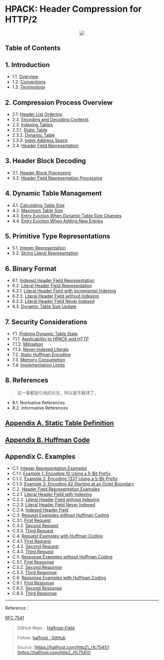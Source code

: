 # HPACK: Header Compression for HTTP/2


<p align='center'>
<img src='https://img.halfrost.com/Blog/ArticleImage/134_0.jpg'>
</p>


## Table of Contents

## 1. Introduction
   
- 1.1. [Overview](https://github.com/halfrost/Halfrost-Field/blob/master/contents/Protocol/HTTP:2_Header-Compression.md#1-%E6%80%BB%E8%A7%88)
- 1.2. [Conventions](https://github.com/halfrost/Halfrost-Field/blob/master/contents/Protocol/HTTP:2_Header-Compression.md#2-%E7%BA%A6%E5%AE%9A)
- 1.3. [Terminology](https://github.com/halfrost/Halfrost-Field/blob/master/contents/Protocol/HTTP:2_Header-Compression.md#3-%E6%9C%AF%E8%AF%AD)

## 2. Compression Process Overview

- 2.1. [Header List Ordering](https://github.com/halfrost/Halfrost-Field/blob/master/contents/Protocol/HTTP:2_Header-Compression.md#1-header-list-ordering)
- 2.2. [Encoding and Decoding Contexts](https://github.com/halfrost/Halfrost-Field/blob/master/contents/Protocol/HTTP:2_Header-Compression.md#2-encoding-and-decoding-contexts) 
- 2.3. [Indexing Tables](https://github.com/halfrost/Halfrost-Field/blob/master/contents/Protocol/HTTP:2_Header-Compression.md#3-indexing-tables) 
- 2.3.1. [Static Table](https://github.com/halfrost/Halfrost-Field/blob/master/contents/Protocol/HTTP:2_Header-Compression.md#1-静态表)
- 2.3.2. [Dynamic Table](https://github.com/halfrost/Halfrost-Field/blob/master/contents/Protocol/HTTP:2_Header-Compression.md#2-%E5%8A%A8%E6%80%81%E8%A1%A8) 
- 2.3.3. [Index Address Space](https://github.com/halfrost/Halfrost-Field/blob/master/contents/Protocol/HTTP:2_Header-Compression.md#3-%E7%B4%A2%E5%BC%95%E5%9C%B0%E5%9D%80%E7%A9%BA%E9%97%B4)
- 2.4. [Header Field Representation](https://github.com/halfrost/Halfrost-Field/blob/master/contents/Protocol/HTTP:2_Header-Compression.md#4-header-field-representation) 
   
## 3. Header Block Decoding

- 3.1. [Header Block Processing](https://github.com/halfrost/Halfrost-Field/blob/master/contents/Protocol/HTTP:2_Header-Compression.md#1-header-block-processing) 
- 3.2. [Header Field Representation Processing](https://github.com/halfrost/Halfrost-Field/blob/master/contents/Protocol/HTTP:2_Header-Compression.md#2-header-field-representation-processing) 
      

## 4. Dynamic Table Management

- 4.1. [Calculating Table Size](https://github.com/halfrost/Halfrost-Field/blob/master/contents/Protocol/HTTP:2_Header-Compression.md#1-calculating-table-size)
- 4.2. [Maximum Table Size](https://github.com/halfrost/Halfrost-Field/blob/master/contents/Protocol/HTTP:2_Header-Compression.md#2-maximum-table-size)
- 4.3. [Entry Eviction When Dynamic Table Size Changes](https://github.com/halfrost/Halfrost-Field/blob/master/contents/Protocol/HTTP:2_Header-Compression.md#3-entry-eviction-when-dynamic-table-size-changes)
- 4.4. [Entry Eviction When Adding New Entries](https://github.com/halfrost/Halfrost-Field/blob/master/contents/Protocol/HTTP:2_Header-Compression.md#4-entry-eviction-when-adding-new-entries) 


## 5. Primitive Type Representations

- 5.1. [Integer Representation](https://github.com/halfrost/Halfrost-Field/blob/master/contents/Protocol/HTTP:2_Header-Compression.md#1-integer-representation) 
- 5.2. [String Literal Representation](https://github.com/halfrost/Halfrost-Field/blob/master/contents/Protocol/HTTP:2_Header-Compression.md#2-string-literal-representation)

## 6. Binary Format

- 6.1. [Indexed Header Field Representation](https://github.com/halfrost/Halfrost-Field/blob/master/contents/Protocol/HTTP:2_Header-Compression.md#1-%E7%B4%A2%E5%BC%95-header-%E5%AD%97%E6%AE%B5%E8%A1%A8%E7%A4%BA)
- 6.2. [Literal Header Field Representation](https://github.com/halfrost/Halfrost-Field/blob/master/contents/Protocol/HTTP:2_Header-Compression.md#2-%E5%AD%97%E9%9D%A2-header-%E5%AD%97%E6%AE%B5%E6%A0%87%E8%AF%86)
- 6.2.1. [Literal Header Field with Incremental Indexing](https://github.com/halfrost/Halfrost-Field/blob/master/contents/Protocol/HTTP:2_Header-Compression.md#1-%E5%B8%A6%E5%A2%9E%E9%87%8F%E7%B4%A2%E5%BC%95%E7%9A%84%E5%AD%97%E9%9D%A2-header-%E5%AD%97%E6%AE%B5)
- 6.2.2. [Literal Header Field without Indexing](https://github.com/halfrost/Halfrost-Field/blob/master/contents/Protocol/HTTP:2_Header-Compression.md#2-%E4%B8%8D%E5%B8%A6%E7%B4%A2%E5%BC%95%E7%9A%84%E5%AD%97%E9%9D%A2-header-%E5%AD%97%E6%AE%B5)
- 6.2.3. [Literal Header Field Never Indexed](https://github.com/halfrost/Halfrost-Field/blob/master/contents/Protocol/HTTP:2_Header-Compression.md#3-%E4%BB%8E%E4%B8%8D%E7%B4%A2%E5%BC%95%E7%9A%84%E5%AD%97%E9%9D%A2-header-%E5%AD%97%E6%AE%B5)
- 6.3. [Dynamic Table Size Update](https://github.com/halfrost/Halfrost-Field/blob/master/contents/Protocol/HTTP:2_Header-Compression.md#3-%E5%8A%A8%E6%80%81%E8%A1%A8%E5%A4%A7%E5%B0%8F%E6%9B%B4%E6%96%B0) 
      
      
## 7. Security Considerations

- 7.1. [Probing Dynamic Table State](https://github.com/halfrost/Halfrost-Field/blob/master/contents/Protocol/HTTP:2_Header-Compression.md#1-%E6%8E%A2%E6%B5%8B%E5%8A%A8%E6%80%81%E8%A1%A8%E7%8A%B6%E6%80%81)
- 7.1.1. [Applicability to HPACK and HTTP](https://github.com/halfrost/Halfrost-Field/blob/master/contents/Protocol/HTTP:2_Header-Compression.md#1-%E9%80%82%E7%94%A8%E4%BA%8E-hpack-%E5%92%8C-http)
- 7.1.2. [Mitigation](https://github.com/halfrost/Halfrost-Field/blob/master/contents/Protocol/HTTP:2_Header-Compression.md#2-%E5%87%8F%E8%BD%BB)
- 7.1.3. [Never-Indexed Literals](https://github.com/halfrost/Halfrost-Field/blob/master/contents/Protocol/HTTP:2_Header-Compression.md#3-%E6%B0%B8%E4%B8%8D%E7%B4%A2%E5%BC%95%E7%9A%84%E5%AD%97%E9%9D%A2)
- 7.2. [Static Huffman Encoding](https://github.com/halfrost/Halfrost-Field/blob/master/contents/Protocol/HTTP:2_Header-Compression.md#2-%E9%9D%99%E6%80%81%E9%9C%8D%E5%A4%AB%E6%9B%BC%E7%BC%96%E7%A0%81)
- 7.3. [Memory Consumption](https://github.com/halfrost/Halfrost-Field/blob/master/contents/Protocol/HTTP:2_Header-Compression.md#3-%E5%86%85%E5%AD%98%E7%AE%A1%E7%90%86)
- 7.4. [Implementation Limits](https://github.com/halfrost/Halfrost-Field/blob/master/contents/Protocol/HTTP:2_Header-Compression.md#4-%E5%AE%9E%E7%8E%B0%E6%96%B9%E7%9A%84%E9%99%90%E5%88%B6)
      
      
## 8. References

> 这一章都是引用的论文，所以就不翻译了。

- 8.1. Normative References
- 8.2. Informative References
      
      
## [Appendix A. Static Table Definition](https://github.com/halfrost/Halfrost-Field/blob/master/contents/Protocol/HTTP:2_HPACK-Example.md#%E4%B8%80-%E9%9D%99%E6%80%81%E8%A1%A8%E5%AE%9A%E4%B9%89)


## [Appendix B. Huffman Code](https://github.com/halfrost/Halfrost-Field/blob/master/contents/Protocol/HTTP:2_HPACK-Example.md#%E4%BA%8C-%E9%9C%8D%E5%A4%AB%E6%9B%BC%E7%BC%96%E7%A0%81)



## Appendix C. Examples

- C.1. [Integer Representation Examples](https://github.com/halfrost/Halfrost-Field/blob/master/contents/Protocol/HTTP:2_HPACK-Example.md#1-%E6%95%B4%E6%95%B0%E8%A1%A8%E7%A4%BA%E7%9A%84%E7%A4%BA%E4%BE%8B) 
- C.1.1. [Example 1: Encoding 10 Using a 5-Bit Prefix](https://github.com/halfrost/Halfrost-Field/blob/master/contents/Protocol/HTTP:2_HPACK-Example.md#1-%E4%BD%BF%E7%94%A8-5-%E4%BD%8D%E5%89%8D%E7%BC%80%E5%AF%B9-10-%E8%BF%9B%E8%A1%8C%E7%BC%96%E7%A0%81)
- C.1.2. [Example 2: Encoding 1337 Using a 5-Bit Prefix](https://github.com/halfrost/Halfrost-Field/blob/master/contents/Protocol/HTTP:2_HPACK-Example.md#2-%E4%BD%BF%E7%94%A8-5-%E4%BD%8D%E5%89%8D%E7%BC%80%E5%AF%B9-1337-%E8%BF%9B%E8%A1%8C%E7%BC%96%E7%A0%81)
- C.1.3. [Example 3: Encoding 42 Starting at an Octet Boundary](https://github.com/halfrost/Halfrost-Field/blob/master/contents/Protocol/HTTP:2_HPACK-Example.md#3-%E4%BB%8E%E5%85%AB%E4%BD%8D%E5%AD%97%E8%8A%82%E8%BE%B9%E7%95%8C%E5%BC%80%E5%A7%8B%E5%AF%B9-42-%E8%BF%9B%E8%A1%8C%E7%BC%96%E7%A0%81)
- C.2. [Header Field Representation Examples](https://github.com/halfrost/Halfrost-Field/blob/master/contents/Protocol/HTTP:2_HPACK-Example.md#2-header-%E5%AD%97%E6%AE%B5%E8%A1%A8%E7%A4%BA%E7%9A%84%E7%A4%BA%E4%BE%8B)
- C.2.1. [Literal Header Field with Indexing](https://github.com/halfrost/Halfrost-Field/blob/master/contents/Protocol/HTTP:2_HPACK-Example.md#1-%E5%B8%A6%E7%B4%A2%E5%BC%95%E7%9A%84%E5%AD%97%E9%9D%A2-header-%E5%AD%97%E6%AE%B5)
- C.2.2. [Literal Header Field without Indexing](https://github.com/halfrost/Halfrost-Field/blob/master/contents/Protocol/HTTP:2_HPACK-Example.md#2-%E6%B2%A1%E6%9C%89%E7%B4%A2%E5%BC%95%E7%9A%84%E5%AD%97%E9%9D%A2-header-%E5%AD%97%E6%AE%B5)
- C.2.3. [Literal Header Field Never Indexed](https://github.com/halfrost/Halfrost-Field/blob/master/contents/Protocol/HTTP:2_HPACK-Example.md#3-%E4%BB%8E%E4%B8%8D%E7%B4%A2%E5%BC%95%E7%9A%84%E5%AD%97%E9%9D%A2-header-%E5%AD%97%E6%AE%B5)
- C.2.4. [Indexed Header Field](https://github.com/halfrost/Halfrost-Field/blob/master/contents/Protocol/HTTP:2_HPACK-Example.md#4-%E7%B4%A2%E5%BC%95%E7%9A%84-header-%E5%AD%97%E6%AE%B5)
- C.3. [Request Examples without Huffman Coding](https://github.com/halfrost/Halfrost-Field/blob/master/contents/Protocol/HTTP:2_HPACK-Example.md#3-%E6%B2%A1%E6%9C%89%E9%9C%8D%E5%A4%AB%E6%9B%BC%E7%BC%96%E7%A0%81%E8%AF%B7%E6%B1%82%E7%9A%84%E7%A4%BA%E4%BE%8B)
- C.3.1. [First Request](https://github.com/halfrost/Halfrost-Field/blob/master/contents/Protocol/HTTP:2_HPACK-Example.md#1-%E7%AC%AC%E4%B8%80%E4%B8%AA%E8%AF%B7%E6%B1%82)
- C.3.2. [Second Request](https://github.com/halfrost/Halfrost-Field/blob/master/contents/Protocol/HTTP:2_HPACK-Example.md#2-%E7%AC%AC%E4%BA%8C%E4%B8%AA%E8%AF%B7%E6%B1%82) 
- C.3.3. [Third Request](https://github.com/halfrost/Halfrost-Field/blob/master/contents/Protocol/HTTP:2_HPACK-Example.md#3-%E7%AC%AC%E4%B8%89%E4%B8%AA%E8%AF%B7%E6%B1%82)
- C.4. [Request Examples with Huffman Coding](https://github.com/halfrost/Halfrost-Field/blob/master/contents/Protocol/HTTP:2_HPACK-Example.md#4-%E6%9C%89%E9%9C%8D%E5%A4%AB%E6%9B%BC%E7%BC%96%E7%A0%81%E8%AF%B7%E6%B1%82%E7%9A%84%E7%A4%BA%E4%BE%8B) 
- C.4.1. [First Request](https://github.com/halfrost/Halfrost-Field/blob/master/contents/Protocol/HTTP:2_HPACK-Example.md#1-%E7%AC%AC%E4%B8%80%E4%B8%AA%E8%AF%B7%E6%B1%82-1)
- C.4.2. [Second Request](https://github.com/halfrost/Halfrost-Field/blob/master/contents/Protocol/HTTP:2_HPACK-Example.md#2-%E7%AC%AC%E4%BA%8C%E4%B8%AA%E8%AF%B7%E6%B1%82-1)
- C.4.3. [Third Request](https://github.com/halfrost/Halfrost-Field/blob/master/contents/Protocol/HTTP:2_HPACK-Example.md#3-%E7%AC%AC%E4%B8%89%E4%B8%AA%E8%AF%B7%E6%B1%82-1)
- C.5. [Response Examples without Huffman Coding](https://github.com/halfrost/Halfrost-Field/blob/master/contents/Protocol/HTTP:2_HPACK-Example.md#5-%E6%B2%A1%E6%9C%89%E9%9C%8D%E5%A4%AB%E6%9B%BC%E7%BC%96%E7%A0%81%E5%93%8D%E5%BA%94%E7%9A%84%E7%A4%BA%E4%BE%8B)
- C.5.1. [First Response](https://github.com/halfrost/Halfrost-Field/blob/master/contents/Protocol/HTTP:2_HPACK-Example.md#1-%E7%AC%AC%E4%B8%80%E4%B8%AA%E5%93%8D%E5%BA%94) 
- C.5.2. [Second Response](https://github.com/halfrost/Halfrost-Field/blob/master/contents/Protocol/HTTP:2_HPACK-Example.md#2-%E7%AC%AC%E4%BA%8C%E4%B8%AA%E5%93%8D%E5%BA%94)
- C.5.3. [Third Response](https://github.com/halfrost/Halfrost-Field/blob/master/contents/Protocol/HTTP:2_HPACK-Example.md#3-%E7%AC%AC%E4%B8%89%E4%B8%AA%E5%93%8D%E5%BA%94)
- C.6. [Response Examples with Huffman Coding](https://github.com/halfrost/Halfrost-Field/blob/master/contents/Protocol/HTTP:2_HPACK-Example.md#6-%E6%9C%89%E9%9C%8D%E5%A4%AB%E6%9B%BC%E7%BC%96%E7%A0%81%E5%93%8D%E5%BA%94%E7%9A%84%E7%A4%BA%E4%BE%8B)
- C.6.1. [First Response](https://github.com/halfrost/Halfrost-Field/blob/master/contents/Protocol/HTTP:2_HPACK-Example.md#1-%E7%AC%AC%E4%B8%80%E4%B8%AA%E5%93%8D%E5%BA%94-1)
- C.6.2. [Second Response](https://github.com/halfrost/Halfrost-Field/blob/master/contents/Protocol/HTTP:2_HPACK-Example.md#2-%E7%AC%AC%E4%BA%8C%E4%B8%AA%E5%93%8D%E5%BA%94-1)
- C.6.3. [Third Response](https://github.com/halfrost/Halfrost-Field/blob/master/contents/Protocol/HTTP:2_HPACK-Example.md#3-%E7%AC%AC%E4%B8%89%E4%B8%AA%E5%93%8D%E5%BA%94-1)


      
------------------------------------------------------

Reference：
  
[RFC 7541](https://tools.ietf.org/html/rfc7541)

> GitHub Repo：[Halfrost-Field](HTTPS://github.com/halfrost/Halfrost-Field)
> 
> Follow: [halfrost · GitHub](HTTPS://github.com/halfrost)
>
> Source: [https://halfrost.com/http2\_rfc7541/](https://halfrost.com/http2_rfc7541/)
